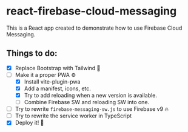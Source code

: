 # react-firebase-cloud-messaging

This is a React app created to demonstrate how to use Firebase Cloud Messaging.

## Things to do:

- [x] Replace Bootstrap with Tailwind 💅
- [ ] Make it a proper PWA ⚙️
  - [x] Install vite-plugin-pwa
  - [x] Add a manifest, icons, etc.
  - [x] Try to add reloading when a new version is available.
  - [ ] Combine Firebase SW and reloading SW into one.
- [ ] Try to rewrite `firebase-messaging-sw.js` to use Firebase v9 🔥
- [ ] Try to rewrite the service worker in TypeScript
- [x] Deploy it! 🚀
